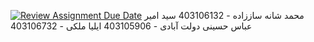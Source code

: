 [![Review Assignment Due Date](https://classroom.github.com/assets/deadline-readme-button-22041afd0340ce965d47ae6ef1cefeee28c7c493a6346c4f15d667ab976d596c.svg)](https://classroom.github.com/a/iDQJgb-p)
محمد شانه ساززاده - 403106132
سید امیر عباس حسینی دولت آبادی - 403105906
ایلیا ملکی - 403106732
